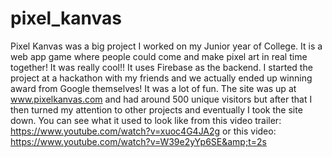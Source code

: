 # pixel_kanvas
Pixel Kanvas was a big project I worked on my Junior year of College. It is a web app game where people could come and make pixel art in real time together! It was really cool!! It uses Firebase as the backend. I started the project at a hackathon with my friends and we actually ended up winning award from Google themselves! It was a lot of fun. The site was up at www.pixelkanvas.com and had around 500 unique visitors but after that I then turned my attention to other projects and eventually I took the site down. You can see what it used to look like from this video trailer: https://www.youtube.com/watch?v=xuoc4G4JA2g or this video: https://www.youtube.com/watch?v=W39e2yYp6SE&amp;t=2s

